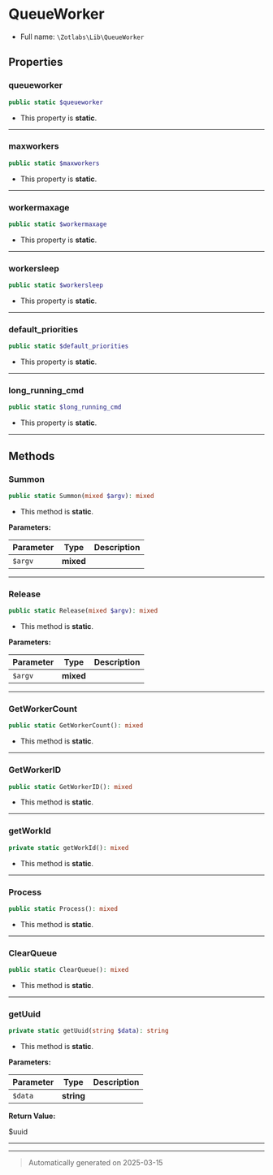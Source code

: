 
# QueueWorker





* Full name: `\Zotlabs\Lib\QueueWorker`



## Properties


### queueworker



```php
public static $queueworker
```



* This property is **static**.


***

### maxworkers



```php
public static $maxworkers
```



* This property is **static**.


***

### workermaxage



```php
public static $workermaxage
```



* This property is **static**.


***

### workersleep



```php
public static $workersleep
```



* This property is **static**.


***

### default_priorities



```php
public static $default_priorities
```



* This property is **static**.


***

### long_running_cmd



```php
public static $long_running_cmd
```



* This property is **static**.


***

## Methods


### Summon



```php
public static Summon(mixed $argv): mixed
```



* This method is **static**.




**Parameters:**

| Parameter | Type | Description |
|-----------|------|-------------|
| `$argv` | **mixed** |  |





***

### Release



```php
public static Release(mixed $argv): mixed
```



* This method is **static**.




**Parameters:**

| Parameter | Type | Description |
|-----------|------|-------------|
| `$argv` | **mixed** |  |





***

### GetWorkerCount



```php
public static GetWorkerCount(): mixed
```



* This method is **static**.








***

### GetWorkerID



```php
public static GetWorkerID(): mixed
```



* This method is **static**.








***

### getWorkId



```php
private static getWorkId(): mixed
```



* This method is **static**.








***

### Process



```php
public static Process(): mixed
```



* This method is **static**.








***

### ClearQueue



```php
public static ClearQueue(): mixed
```



* This method is **static**.








***

### getUuid



```php
private static getUuid(string $data): string
```



* This method is **static**.




**Parameters:**

| Parameter | Type | Description |
|-----------|------|-------------|
| `$data` | **string** |  |


**Return Value:**

$uuid




***


***
> Automatically generated on 2025-03-15
